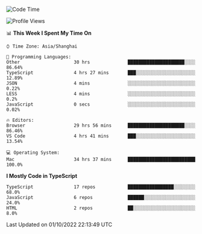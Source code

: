<!--START_SECTION:waka-->
![Code Time](http://img.shields.io/badge/Code%20Time-2%2C892%20hrs%2012%20mins-blue)

![Profile Views](http://img.shields.io/badge/Profile%20Views-0-blue)

📊 **This Week I Spent My Time On** 

```text
⌚︎ Time Zone: Asia/Shanghai

💬 Programming Languages: 
Other                    30 hrs              █████████████████████░░░░   86.64% 
TypeScript               4 hrs 27 mins       ███░░░░░░░░░░░░░░░░░░░░░░   12.89% 
JSON                     4 mins              ░░░░░░░░░░░░░░░░░░░░░░░░░   0.22% 
LESS                     4 mins              ░░░░░░░░░░░░░░░░░░░░░░░░░   0.2% 
JavaScript               0 secs              ░░░░░░░░░░░░░░░░░░░░░░░░░   0.02%

🔥 Editors: 
Browser                  29 hrs 56 mins      █████████████████████░░░░   86.46% 
VS Code                  4 hrs 41 mins       ███░░░░░░░░░░░░░░░░░░░░░░   13.54%

💻 Operating System: 
Mac                      34 hrs 37 mins      █████████████████████████   100.0%

```

**I Mostly Code in TypeScript** 

```text
TypeScript               17 repos            █████████████████░░░░░░░░   68.0% 
JavaScript               6 repos             ██████░░░░░░░░░░░░░░░░░░░   24.0% 
HTML                     2 repos             ██░░░░░░░░░░░░░░░░░░░░░░░   8.0%

```



 Last Updated on 01/10/2022 22:13:49 UTC
<!--END_SECTION:waka-->
